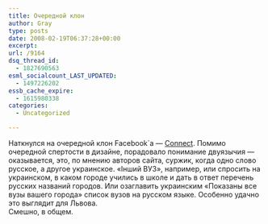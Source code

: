 ```yaml
---
title: Очередной клон
author: Gray
type: posts
date: 2008-02-19T06:37:28+00:00
excerpt:
url: /9164
dsq_thread_id:
  - 1827690563
esml_socialcount_LAST_UPDATED:
  - 1497226202
essb_cache_expire:
  - 1615980338
categories:
  - Uncategorized

---
```








Наткнулся на очередной клон Facebook\`а &#8212; <a href="http://connect.com.ua/" target="_blank">Connect</a>. Помимо очередной спертости в дизайне, порадовало понимание двуязычия &#8212; оказывается, это, по мнению авторов сайта, суржик, когда одно слово русское, а другое украинское. &#171;Iнший ВУЗ&#187;, например, или спросить на украинском, в каком городе учились в школе и дать в ответ перечень русских названий городов. Или озаглавить украинским &#171;Показаны все вузы вашего города&#187; список вузов на русском языке. Особенно удачно это выглядит для Львова.  
Смешно, в общем.